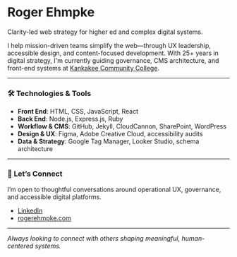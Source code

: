# Roger Ehmpke

Clarity-led web strategy for higher ed and complex digital systems.

I help mission-driven teams simplify the web—through UX leadership, accessible design, and content-focused development. With 25+ years in digital strategy, I'm currently guiding governance, CMS architecture, and front-end systems at [Kankakee Community College](https://www.kcc.edu).

---

### 🛠 Technologies & Tools

- **Front End**: HTML, CSS, JavaScript, React
- **Back End**: Node.js, Express.js, Ruby
- **Workflow & CMS**: GitHub, Jekyll, CloudCannon, SharePoint, WordPress
- **Design & UX**: Figma, Adobe Creative Cloud, accessibility audits
- **Data & Strategy**: Google Tag Manager, Looker Studio, schema architecture

---

### 🤝 Let’s Connect

I’m open to thoughtful conversations around operational UX, governance, and accessible digital platforms.

- [LinkedIn](https://www.linkedin.com/in/rogerehmpke)
- [rogerehmpke.com](https://www.rogerehmpke.com)

---

_Always looking to connect with others shaping meaningful, human-centered systems._
